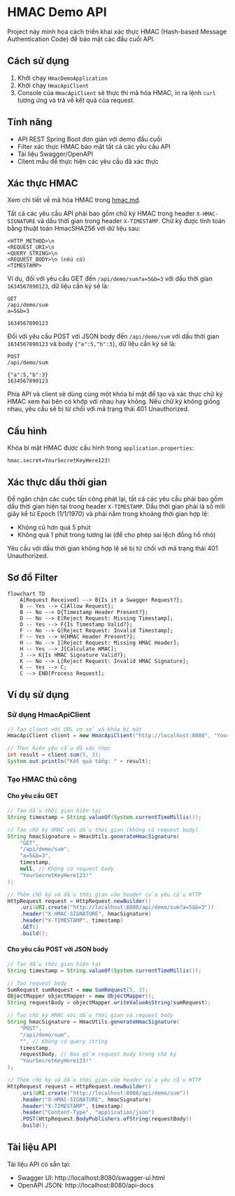 # HMAC Demo API

Project này minh họa cách triển khai xác thực HMAC (Hash-based Message Authentication Code) để bảo mật các đầu cuối API.

## Cách sử dụng

1. Khởi chạy `HmacDemoApplication`
2. Khởi chạy `HmacApiClient`
3. Console của `HmacApiClient` sẽ thực thi mã hóa HMAC, in ra lệnh `curl` tương ứng và trả về kết quả của request.

## Tính năng

- API REST Spring Boot đơn giản với demo đầu cuối
- Filter xác thực HMAC bảo mật tất cả các yêu cầu API
- Tài liệu Swagger/OpenAPI
- Client mẫu để thực hiện các yêu cầu đã xác thực

## Xác thực HMAC

Xem chi tiết về mã hóa HMAC trong [hmac.md](hmac.md).

Tất cả các yêu cầu API phải bao gồm chữ ký HMAC trong header `X-HMAC-SIGNATURE` và dấu thời gian trong header `X-TIMESTAMP`. Chữ ký được tính toán bằng thuật toán HmacSHA256 với dữ liệu sau:

```
<HTTP_METHOD>\n
<REQUEST_URI>\n
<QUERY_STRING>\n
<REQUEST_BODY>\n (nếu có)
<TIMESTAMP>
```

Ví dụ, đối với yêu cầu GET đến `/api/demo/sum?a=5&b=3` với dấu thời gian `1634567890123`, dữ liệu cần ký sẽ là:

```
GET
/api/demo/sum
a=5&b=3

1634567890123
```

Đối với yêu cầu POST với JSON body đến `/api/demo/sum` với dấu thời gian `1634567890123` và body `{"a":5,"b":3}`, dữ liệu cần ký sẽ là:

```
POST
/api/demo/sum

{"a":5,"b":3}
1634567890123
```

Phía API và client sẽ dùng cùng một khóa bí mật để tạo và xác thực chữ ký HMAC xem hai bên có khớp với nhau hay không. Nếu chữ ký không giống nhau, yêu cầu sẽ bị từ chối với mã trạng thái 401 Unauthorized.

## Cấu hình

Khóa bí mật HMAC được cấu hình trong `application.properties`:

```properties
hmac.secret=YourSecretKeyHere123!
```

## Xác thực dấu thời gian

Để ngăn chặn các cuộc tấn công phát lại, tất cả các yêu cầu phải bao gồm dấu thời gian hiện tại trong header `X-TIMESTAMP`. Dấu thời gian phải là số mili giây kể từ Epoch (1/1/1970) và phải nằm trong khoảng thời gian hợp lệ:

- Không cũ hơn quá 5 phút
- Không quá 1 phút trong tương lai (để cho phép sai lệch đồng hồ nhỏ)

Yêu cầu với dấu thời gian không hợp lệ sẽ bị từ chối với mã trạng thái 401 Unauthorized.

## Sơ đồ Filter

```mermaid
flowchart TD
    A[Request Received] --> B{Is it a Swagger Request?};
    B -- Yes --> C[Allow Request];
    B -- No --> D{Timestamp Header Present?};
    D -- No --> E[Reject Request: Missing Timestamp];
    D -- Yes --> F{Is Timestamp Valid?};
    F -- No --> G[Reject Request: Invalid Timestamp];
    F -- Yes --> H{HMAC Header Present?};
    H -- No --> I[Reject Request: Missing HMAC Header];
    H -- Yes --> J[Calculate HMAC];
    J --> K{Is HMAC Signature Valid?};
    K -- No --> L[Reject Request: Invalid HMAC Signature];
    K -- Yes --> C;
    C --> END[Process Request];
```

## Ví dụ sử dụng

### Sử dụng HmacApiClient

```java
// Tạo client với URL cơ sở và khóa bí mật
HmacApiClient client = new HmacApiClient("http://localhost:8080", "YourSecretKeyHere123!");

// Thực hiện yêu cầu đã xác thực
int result = client.sum(5, 3);
System.out.println("Kết quả tổng: " + result);
```

### Tạo HMAC thủ công

#### Cho yêu cầu GET

```java
// Tạo dấu thời gian hiện tại
String timestamp = String.valueOf(System.currentTimeMillis());

// Tạo chữ ký HMAC với dấu thời gian (không có request body)
String hmacSignature = HmacUtils.generateHmacSignature(
    "GET", 
    "/api/demo/sum", 
    "a=5&b=3", 
    timestamp,
    null, // Không có request body
    "YourSecretKeyHere123!"
);

// Thêm chữ ký và dấu thời gian vào header của yêu cầu HTTP
HttpRequest request = HttpRequest.newBuilder()
    .uri(URI.create("http://localhost:8080/api/demo/sum?a=5&b=3"))
    .header("X-HMAC-SIGNATURE", hmacSignature)
    .header("X-TIMESTAMP", timestamp)
    .GET()
    .build();
```

#### Cho yêu cầu POST với JSON body

```java
// Tạo dấu thời gian hiện tại
String timestamp = String.valueOf(System.currentTimeMillis());

// Tạo request body
SumRequest sumRequest = new SumRequest(5, 3);
ObjectMapper objectMapper = new ObjectMapper();
String requestBody = objectMapper.writeValueAsString(sumRequest);

// Tạo chữ ký HMAC với dấu thời gian và request body
String hmacSignature = HmacUtils.generateHmacSignature(
    "POST", 
    "/api/demo/sum", 
    "", // Không có query string
    timestamp,
    requestBody, // Bao gồm request body trong chữ ký
    "YourSecretKeyHere123!"
);

// Thêm chữ ký và dấu thời gian vào header của yêu cầu HTTP
HttpRequest request = HttpRequest.newBuilder()
    .uri(URI.create("http://localhost:8080/api/demo/sum"))
    .header("X-HMAC-SIGNATURE", hmacSignature)
    .header("X-TIMESTAMP", timestamp)
    .header("Content-Type", "application/json")
    .POST(HttpRequest.BodyPublishers.ofString(requestBody))
    .build();
```

## Tài liệu API

Tài liệu API có sẵn tại:
- Swagger UI: http://localhost:8080/swagger-ui.html
- OpenAPI JSON: http://localhost:8080/api-docs
